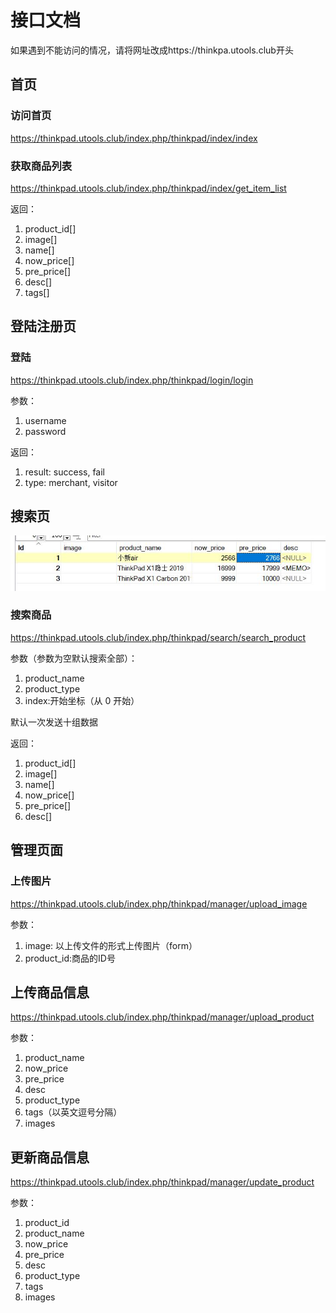 # 接口文档

如果遇到不能访问的情况，请将网址改成https://thinkpa.utools.club开头

## 首页

### 访问首页

 https://thinkpad.utools.club/index.php/thinkpad/index/index

### 获取商品列表

 https://thinkpad.utools.club/index.php/thinkpad/index/get_item_list

返回：

1. product_id[]
2. image[]
3. name[]
4. now_price[]
5. pre_price[]
6. desc[]
7. tags[]



## 登陆注册页

### 登陆

 https://thinkpad.utools.club/index.php/thinkpad/login/login

参数：

1. username
2. password

返回：

1. result: success, fail
2. type: merchant, visitor

## 搜索页

![image-20191126130538561](.\已有样例.jpg)

### 搜索商品

https://thinkpad.utools.club/index.php/thinkpad/search/search_product

参数（参数为空默认搜索全部）：

1. product_name
2. product_type
3. index:开始坐标（从 0 开始）

默认一次发送十组数据

返回：

1. product_id[]
2. image[]
3. name[]
4. now_price[]
5. pre_price[]
6. desc[]



## 管理页面

### 上传图片

https://thinkpad.utools.club/index.php/thinkpad/manager/upload_image

参数：

1. image: 以上传文件的形式上传图片（form）
2. product_id:商品的ID号



## 上传商品信息

https://thinkpad.utools.club/index.php/thinkpad/manager/upload_product

参数：

1. product_name
2. now_price
3. pre_price
4. desc
5. product_type
6. tags（以英文逗号分隔）
7. images



## 更新商品信息

https://thinkpad.utools.club/index.php/thinkpad/manager/update_product

参数：

1. product_id
2. product_name
3. now_price
4. pre_price
5. desc
6. product_type
7. tags
8. images